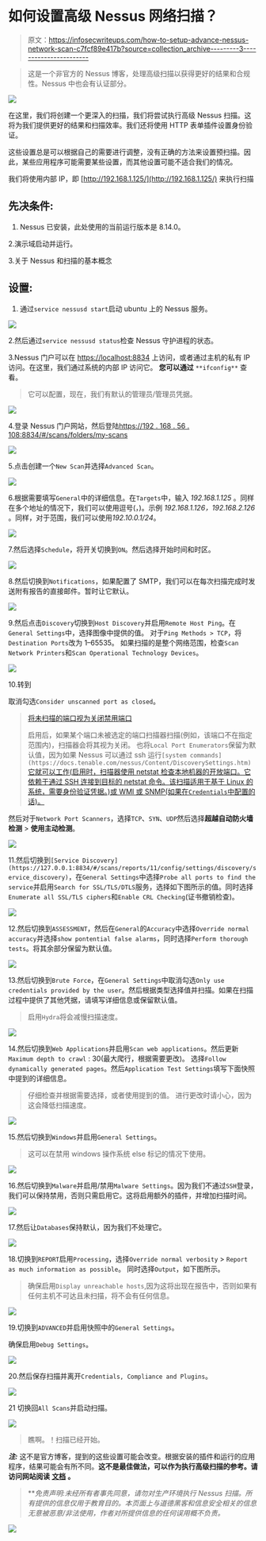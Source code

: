 # 如何设置高级 Nessus 网络扫描？

> 原文：<https://infosecwriteups.com/how-to-setup-advance-nessus-network-scan-c7fcf89e417b?source=collection_archive---------3----------------------->

> 这是一个非官方的 Nessus 博客，处理高级扫描以获得更好的结果和合规性。Nessus 中也会有认证部分。

[![](img/c42ab182d89c71c4a1f0e0f62a265031.png)](https://www.tenable.com/sites/drupal.dmz.tenablesecurity.com/files/images/product-images/nessuslogo-02.png)

在这里，我们将创建一个更深入的扫描，我们将尝试执行高级 Nessus 扫描。这将为我们提供更好的结果和扫描效率。我们还将使用 HTTP 表单插件设置身份验证。

这些设置总是可以根据自己的需要进行调整，没有正确的方法来设置预扫描。因此，某些应用程序可能需要某些设置，而其他设置可能不适合我们的情况。

我们将使用内部 IP，即 [http://192.168.1.125/](http://192.168.1.125/) 来执行扫描

## 先决条件:

1.  Nessus 已安装，此处使用的当前运行版本是 8.14.0。

2.演示域启动并运行。

3.关于 Nessus 和扫描的基本概念

## 设置:

1.  通过`service nessusd start`启动 ubuntu 上的 Nessus 服务。

![](img/2a453ad19637c0fb5fd970efbaf33325.png)

2.然后通过`service nessusd status`检查 Nessus 守护进程的状态。

3.Nessus 门户可以在 [https://localhost:8834](https://localhost:8834) 上访问，或者通过主机的私有 IP 访问。在这里，我们通过系统的内部 IP 访问它。
**您可以通过** `**ifconfig**` 查看。

> 它可以配置，现在，我们有默认的管理员/管理员凭据。

![](img/ccebd577eb9412735ad04728dcd493e0.png)

4.登录 Nessus 门户网站，然后登陆[https://192 . 168 . 56 . 108:8834/#/scans/folders/my-scans](https://192.168.56.108:8834/#/scans/folders/my-scans)

![](img/9bf07f78fe0aeccfbf3d38dfdaa782ad.png)

5.点击创建一个`New Scan`并选择`Advanced Scan`。

![](img/f55ef778ed87ae5d908bd1c79943aa66.png)

6.根据需要填写`General`中的详细信息。在`Targets`中，输入 *192.168.1.125* 。同样在多个地址的情况下，我们可以使用逗号(，)。示例 *192.168.1.126，192.168.2.126* 。同样，对于范围，我们可以使用*192.10.0.1/24*。

![](img/df6709bd742208da28fdf0204cbb750b.png)

7.然后选择`Schedule`，将开关切换到`ON`。然后选择开始时间和时区。

![](img/fc02737220bf51eeada7a9d02b0ce9ad.png)

8.然后切换到`Notifications`，如果配置了 SMTP，我们可以在每次扫描完成时发送附有报告的直接邮件。暂时让它默认。

![](img/44b632bb136c4d898c30128e4e21aaa6.png)

9.然后点击`Discovery`切换到`Host Discovery`并启用`Remote Host Ping`。在`General Settings`中，选择图像中提供的值。
对于`Ping Methods > TCP`，将`Destination Ports`改为 1–65535。
如果扫描的是整个网络范围，检查`Scan Network Printers`和`Scan Operational Technology Devices`。

![](img/702e8b1f901af4636129b50aed45c109.png)

10.转到

取消勾选`Consider unscanned port as closed`。

> [将未扫描的端口视为关闭禁用端口](https://docs.tenable.com/nessus/Content/DiscoverySettings.htm#PSLocalPortEnumerators)
> 
> 启用后，如果某个端口未被选定的端口扫描器扫描(例如，该端口不在指定范围内)，扫描器会将其视为关闭。
> 也将`Local Port Enumerators`保留为默认值，因为如果 Nessus 可以通过 ssh 运行`[system commands](https://docs.tenable.com/nessus/Content/DiscoverySettings.htm)` [它就可以工作(启用时，扫描器使用 netstat 检查本地机器的开放端口。它依赖于通过 SSH 连接到目标的 netstat 命令。该扫描适用于基于 Linux 的系统，需要身份验证凭据。)或 WMI 或 SNMP(如果在`Credentials`中配置的话)。](https://docs.tenable.com/nessus/Content/DiscoverySettings.htm)

然后对于`Network Port Scanners`，选择`TCP`、`SYN`、`UDP`然后选择**超越自动防火墙检测** > **使用主动检测**。

![](img/733b0df90efefef5a9d15604ee1dbd2a.png)

11.然后切换到`[Service Discovery](https://127.0.0.1:8834/#/scans/reports/11/config/settings/discovery/service_discovery)`，在`General Settings`中选择`Probe all ports to find the service`并启用`Search for SSL/TLS/DTLS`服务，选择如下图所示的值。同时选择`Enumerate all SSL/TLS ciphers`和`Enable CRL Checking`(证书撤销检查)。

![](img/dbd5e53efd5d6ad8c8974b0863a63d7c.png)

12.然后切换到`ASSESSMENT`，然后在`General`的`Accuracy`中选择`Override normal accuracy`并选择`show pontential false alarms`，同时选择`Perform thorough tests`。将其余部分保留为默认值。

![](img/398b768eb3e39d5e5b5b2799e60861b6.png)

13.然后切换到`Brute Force`，在`General Settings`中取消勾选`Only use credentials provided by the user`。然后根据类型选择值并扫描。如果在扫描过程中提供了其他凭据，请填写详细信息或保留默认值。

> 启用`Hydra`将会减慢扫描速度。

![](img/b882e68f5bcd6a954b1ab6d626114257.png)

14.然后切换到`Web Applications`并启用`Scan web applications`。然后更新`Maximum depth to crawl` : 30(最大爬行，根据需要更改)。
选择`Follow dynamically generated pages`。然后`Application Test Settings`填写下面快照中提到的详细信息。

> 仔细检查并根据需要选择，或者使用提到的值。
> 进行更改时请小心，因为这会降低扫描速度。

![](img/c797d73130d5432306ade77c02d22808.png)

15.然后切换到`Windows`并启用`General Settings`。

> 这可以在禁用 windows 操作系统 else 标记的情况下使用。

![](img/815bede51d4709d0698bc3144433a620.png)

16.然后切换到`Malware`并启用/禁用`Malware Settings`。因为我们不通过`SSH`登录，我们可以保持禁用，否则只需启用它。这将启用额外的插件，并增加扫描时间。

![](img/e8de09ccc40afbcbe64373fdee2a9a43.png)

17.然后让`Databases`保持默认，因为我们不处理它。

![](img/347182d534871a29ea659cc6abc344d1.png)

18.切换到`REPORT`启用`Processing`，选择`Override normal verbosity` > `Report as much information as possible`。
同时选择`Output`，如下图所示。

> 确保启用`Display unreachable hosts`,因为这将出现在报告中，否则如果有任何主机不可达且未扫描，将不会有任何信息。

![](img/1313833535ffb3e67c15bacc1c65e1f1.png)

19.切换到`ADVANCED`并启用快照中的`General Settings`。

确保启用`Debug Settings`。

![](img/5a185462ac66132f7fc068f530fe55de.png)

20.然后保存扫描并离开`Credentials, Compliance and Plugins`。

![](img/731edd33e36be0047b628b129399897e.png)

21 切换回`All Scans`并启动扫描。

![](img/9d52f57af42ea738c8f3089cc37409de.png)

> 瞧啊。！扫描已经开始。

***注:*** 这不是官方博客，提到的这些设置可能会改变。根据安装的插件和运行的应用程序，结果可能会有所不同。**这不是最佳做法，可以作为执行高级扫描的参考。请访问网站阅读** [**文档**](https://docs.tenable.com/nessus/Content/Scans.htm) **。**

> ***免责声明:*未经所有者事先同意，请勿对生产环境执行 Nessus 扫描。所有提供的信息仅用于教育目的。本页面上与道德黑客和信息安全相关的信息无意被恶意/非法使用，作者对所提供信息的任何误用概不负责。**

[![](img/fe2c0c4f41838bb80bac13088c6bf046.png)](https://www.buymeacoffee.com/justmorpheus)